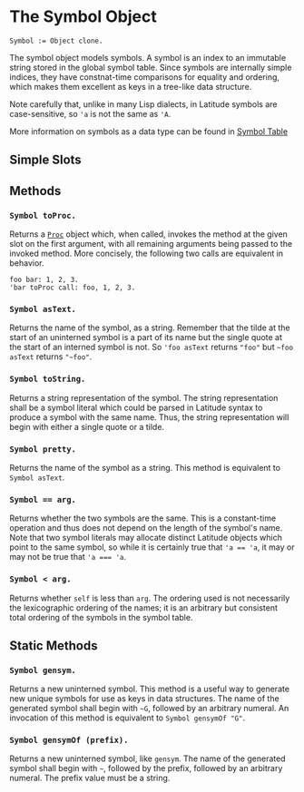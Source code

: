 
# The Symbol Object

    Symbol := Object clone.

The symbol object models symbols. A symbol is an index to an immutable
string stored in the global symbol table. Since symbols are internally
simple indices, they have constnat-time comparisons for equality and
ordering, which makes them excellent as keys in a tree-like data
structure.

Note carefully that, unlike in many Lisp dialects, in Latitude symbols
are case-sensitive, so `'a` is not the same as `'A`.

More information on symbols as a data type can be found
in [Symbol Table](../i_syntax_and_semantics/ch3_object.md#symbol-table)

## Simple Slots

## Methods

### `Symbol toProc.`

Returns a [`Proc`](proc.md) object which, when called, invokes the
method at the given slot on the first argument, with all remaining
arguments being passed to the invoked method. More concisely, the
following two calls are equivalent in behavior.

    foo bar: 1, 2, 3.
    'bar toProc call: foo, 1, 2, 3.

### `Symbol asText.`

Returns the name of the symbol, as a string. Remember that the tilde
at the start of an uninterned symbol is a part of its name but the
single quote at the start of an interned symbol is not. So `'foo
asText` returns `"foo"` but `~foo asText` returns `"~foo"`.

### `Symbol toString.`

Returns a string representation of the symbol. The string
representation shall be a symbol literal which could be parsed in
Latitude syntax to produce a symbol with the same name. Thus, the
string representation will begin with either a single quote or a
tilde.

### `Symbol pretty.`

Returns the name of the symbol as a string. This method is equivalent
to `Symbol asText`.

### `Symbol == arg.`

Returns whether the two symbols are the same. This is a constant-time
operation and thus does not depend on the length of the symbol's
name. Note that two symbol literals may allocate distinct Latitude
objects which point to the same symbol, so while it is certainly true
that `'a == 'a`, it may or may not be true that `'a === 'a`.

### `Symbol < arg.`

Returns whether `self` is less than `arg`. The ordering used is not
necessarily the lexicographic ordering of the names; it is an
arbitrary but consistent total ordering of the symbols in the symbol
table.

## Static Methods

### `Symbol gensym.`

Returns a new uninterned symbol. This method is a useful way to
generate new unique symbols for use as keys in data structures. The
name of the generated symbol shall begin with `~G`, followed by an
arbitrary numeral. An invocation of this method is equivalent to
`Symbol gensymOf "G"`.

### `Symbol gensymOf (prefix).`

Returns a new uninterned symbol, like `gensym`. The name of the
generated symbol shall begin with `~`, followed by the prefix,
followed by an arbitrary numeral. The prefix value must be a string.
